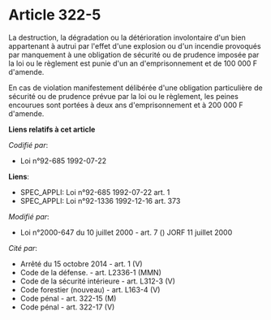 # Article 322-5

La destruction, la dégradation ou la détérioration involontaire d'un bien appartenant à autrui par l'effet d'une explosion ou
d'un incendie provoqués par manquement à une obligation de sécurité ou de prudence imposée par la loi ou le règlement est
punie d'un an d'emprisonnement et de 100 000 F d'amende.

En cas de violation manifestement délibérée d'une obligation particulière de sécurité ou de prudence prévue par la loi ou le
règlement, les peines encourues sont portées à deux ans d'emprisonnement et à 200 000 F d'amende.

**Liens relatifs à cet article**

_Codifié par_:

  - Loi n°92-685 1992-07-22

**Liens**:

  - SPEC_APPLI: Loi n°92-685 1992-07-22 art. 1
  - SPEC_APPLI: Loi n°92-1336 1992-12-16 art. 373

_Modifié par_:

  - Loi n°2000-647 du 10 juillet 2000 - art. 7 () JORF 11 juillet 2000

_Cité par_:

  - Arrêté du 15 octobre 2014 - art. 1 (V)
  - Code de la défense. - art. L2336-1 (MMN)
  - Code de la sécurité intérieure - art. L312-3 (V)
  - Code forestier (nouveau) - art. L163-4 (V)
  - Code pénal - art. 322-15 (M)
  - Code pénal - art. 322-17 (V)
